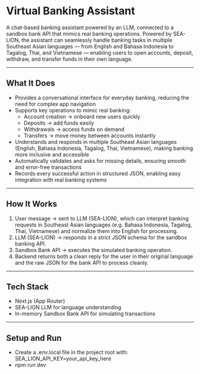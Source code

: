 # Virtual Banking Assistant

A chat-based banking assistant powered by an LLM, connected to a sandbox bank API that mimics real banking operations. Powered by SEA-LION, the assistant can seamlessly handle banking tasks in multiple Southeast Asian languages — from English and Bahasa Indonesia to Tagalog, Thai, and Vietnamese — enabling users to open accounts, deposit, withdraw, and transfer funds in their own language.



---

## What It Does
- Provides a conversational interface for everyday banking, reducing the need for complex app navigation  
- Supports key operations to mimic real banking:  
  - Account creation → onboard new users quickly  
  - Deposits → add funds easily  
  - Withdrawals → access funds on demand  
  - Transfers → move money between accounts instantly  
- Understands and responds in multiple Southeast Asian languages (English, Bahasa Indonesia, Tagalog, Thai, Vietnamese), making banking more inclusive and accessible  
- Automatically validates and asks for missing details, ensuring smooth and error-free transactions  
- Records every successful action in structured JSON, enabling easy integration with real banking systems  
---

## How It Works
1. User message → sent to LLM (SEA-LION), which can interpret banking requests in Southeast Asian languages (e.g. Bahasa Indonesia, Tagalog, Thai, Vietnamese) and normalize them into English for processing.  
2. LLM (SEA-LION) → responds in a strict JSON schema for the sandbox banking API.  
3. Sandbox Bank API → executes the simulated banking operation.  
4. Backend returns both a clean reply for the user in their original language and the raw JSON for the bank API to process cleanly.  
---

## Tech Stack
- Next.js (App Router) 
- SEA-LION LLM for language understanding  
- In-memory Sandbox Bank API for simulating transactions  

---

## Setup and Run
- Create a .env.local file in the project root with: SEA_LION_API_KEY=your_api_key_here
- npm run dev

